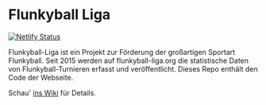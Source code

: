 # Flunkyball Liga

[![Netlify Status](https://api.netlify.com/api/v1/badges/6cb734fd-e4e4-4bd3-b756-0bd946912ce4/deploy-status)](https://app.netlify.com/sites/flunkyball-liga/deploys)

Flunkyball-Liga ist ein Projekt zur Förderung der großartigen Sportart Flunkyball. Seit 2015 werden auf flunkyball-liga.org die statistische Daten von Flunkyball-Turnieren erfasst und veröffentlicht. Dieses Repo enthält den Code der Webseite.

Schau' [ins Wiki](https://github.com/gruhn/flunkyball-liga/wiki) für Details.
